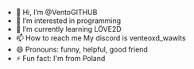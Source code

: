 - 👋 Hi, I’m @VentoGITHUB
- 👀 I’m interested in programming
- 🌱 I’m currently learning LÖVE2D
- 📫 How to reach me My discord is venteoxd_wawits
- 😄 Pronouns: funny, helpful, good friend
- ⚡ Fun fact: I'm from Poland

<!---
VentoGITHUB/VentoGITHUB is a ✨ special ✨ repository because its `README.md` (this file) appears on your GitHub profile.
You can click the Preview link to take a look at your changes.
--->
